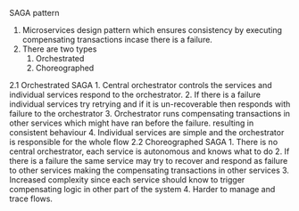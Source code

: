 SAGA pattern
1. Microservices design pattern which ensures consistency by executing compensating transactions incase there is a failure.
2. There are two types
    1. Orchestrated
    2. Choreographed

2.1 Orchestrated SAGA
    1. Central orchestrator controls the services and individual services respond to the orchestrator.
    2. If there is a failure individual services try retrying and if it is un-recoverable then responds with failure to the orchestrator
    3. Orchestrator runs compensating transactions in other services which might have ran before the failure. resulting in consistent behaviour
    4. Individual services are simple and the orchestrator is responsible for the whole flow
2.2 Choreographed SAGA
    1. There is no central orchestrator, each service is autonomous and knows what to do
    2. If there is a failure the same service may try to recover and respond as failure to other services making the compensating transactions in other services
    3. Increased complexity since each service should know to trigger compensating logic in other part of the system
    4. Harder to manage and trace flows.

